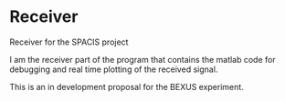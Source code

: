 # Receiver
Receiver for the SPACIS project

I am the receiver part of the program that contains the matlab code for debugging and real time plotting of the received signal.

This is an in development proposal for the BEXUS experiment.
